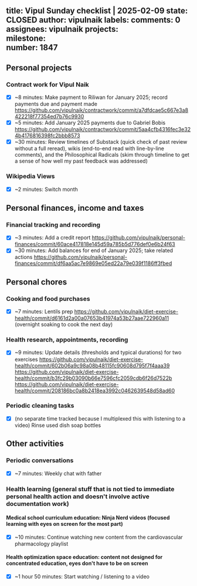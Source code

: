 title:	Vipul Sunday checklist | 2025-02-09
state:	CLOSED
author:	vipulnaik
labels:	
comments:	0
assignees:	vipulnaik
projects:	
milestone:	
number:	1847
--
## Personal projects

### Contract work for Vipul Naik

- [x] ~8 minutes: Make payment to Riliwan for January 2025; record payments due and payment made https://github.com/vipulnaik/contractwork/commit/a7dfdcae5c667e3a8422218f77354ed7b76c9930
- [x] ~5 minutes: Add January 2025 payments due to Gabriel Bobis https://github.com/vipulnaik/contractwork/commit/5aa4cfb4316fec3e324b4176816398fc2bbb8573
- [x] ~30 minutes: Review timelines of Substack (quick check of past review without a full reread), wikis (end-to-end read with line-by-line comments), and the Philosophical Radicals (skim through timeline to get a sense of how well my past feedback was addressed)

### Wikipedia Views

- [x] ~2 minutes: Switch month

## Personal finances, income and taxes

### Financial tracking and recording

- [x] ~3 minutes: Add a credit report https://github.com/vipulnaik/personal-finances/commit/60ace417818e145d59a785b5d776def0e6b24f63
- [x] ~30 minutes: Add balances for end of January 2025; take related actions https://github.com/vipulnaik/personal-finances/commit/df6aa5ac7e9869e05ed22a79e039f1186ff3fbed

## Personal chores

### Cooking and food purchases

- [x] ~7 minutes: Lentils prep https://github.com/vipulnaik/diet-exercise-health/commit/d6161d2a00a07653b41974a53b27aae722960a11 (overnight soaking to cook the next day)

### Health research, appointments, recording

- [x] ~9 minutes: Update details (thresholds and typical durations) for two exercises https://github.com/vipulnaik/diet-exercise-health/commit/602b06a9c98a08b48115fc90608d795f7f4aaa39 https://github.com/vipulnaik/diet-exercise-health/commit/b3fc29b03090b66e7596cfc2059cdb6f26d7522b https://github.com/vipulnaik/diet-exercise-health/commit/208186bc0a8b2418ea3992c0462639548d58ad60

### Periodic cleaning tasks

- [x] (no separate time tracked because I multiplexed this with listening to a video) Rinse used dish soap bottles

## Other activities

### Periodic conversations

- [x] ~7 minutes: Weekly chat with father

### Health learning (general stuff that is not tied to immediate personal health action and doesn't involve active documentation work)

#### Medical school curriculum education: Ninja Nerd videos (focused learning with eyes on screen for the most part)

- [x] ~10 minutes: Continue watching new content from the cardiovascular pharmacology playlist

#### Health optimization space education: content not designed for concentrated education, eyes don't have to be on screen

- [x] ~1 hour 50 minutes: Start watching  / listening to a video
